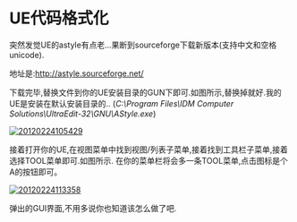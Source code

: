 # UE代码格式化

突然发觉UE的astyle有点老...果断到sourceforge下载新版本(支持中文和空格unicode). 

<!-- more -->

地址是:http://astyle.sourceforge.net/ 

下载完毕,替换文件到你的UE安装目录的GUN下即可.如图所示,替换掉就好.我的UE是安装在默认安装目录的.. (_C:\Program Files\IDM Computer Solutions\UltraEdit-32\GNU\AStyle.exe_) 

[![20120224105429](https://attachment.soulteary.com/2012/02/25/20120224105429.jpg "20120224105429")](https://attachment.soulteary.com/2012/02/25/20120224105429.jpg) 

接着打开你的UE,在视图菜单中找到视图/列表子菜单,接着找到工具栏子菜单,接着选择TOOL菜单即可.如图所示. 在你的菜单栏将会多一条TOOL菜单,点击图标是个A的按钮即可。 

[![20120224113358](https://attachment.soulteary.com/2012/02/25/20120224113358.jpg "20120224113358")](https://attachment.soulteary.com/2012/02/25/20120224113358.jpg) 

弹出的GUI界面,不用多说你也知道该怎么做了吧.

